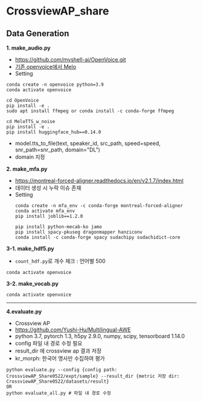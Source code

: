 # CrossviewAP_share

## Data Generation
**1. make_audio.py**
- https://github.com/myshell-ai/OpenVoice.git
- [기존 openvoice에서 Melo](https://github.com/myshell-ai/MeloTTS)
- Setting
```
conda create -n openvoice python=3.9
conda activate openvoice

cd OpenVoice
pip install -e .
sudo apt install ffmpeg or conda install -c conda-forge ffmpeg

cd MeloTTS_w_noise
pip install -e .
pip install huggingface_hub==0.14.0 
```
-  model.tts_to_file(text, speaker_id, src_path, speed=speed, snr_path=snr_path, domain="DL")
- domain 지정

**2. make_mfa.py**
- https://montreal-forced-aligner.readthedocs.io/en/v2.1.7/index.html
- 데이터 생성 시 누락 이슈 존재 
- Setting
  ```
  conda create -n mfa_env -c conda-forge montreal-forced-aligner
  conda activate mfa_env
  pip install joblib==1.2.0
  
  pip install python-mecab-ko jamo
  pip install spacy-pkuseg dragonmapper hanziconv
  conda install -c conda-forge spacy sudachipy sudachidict-core
  ```
**3-1. make_hdf5.py**
- `count_hdf.py`로 개수 체크 : 언어별 500
```
conda activate openvoice
```

**3-2. make_vocab.py**
```
conda activate openvoice
```

---
**4.evaluate.py**
- Crossview AP
- https://github.com/Yushi-Hu/Multilingual-AWE
- python 3.7, pytorch 1.3, h5py 2.9.0, numpy, scipy, tensorboard 1.14.0
- config 파일 내 경로 수정 필요
- result_dir 에 crossview ap 결과 저장
- kr_morph: 한국어 명사만 수집하여 평가
```
python evaluate.py --config {config path: CrossviewAP_Share0522/expt/sample} --result_dir {metric 저장 dir: CrossviewAP_Share0522/datasets/result}
OR
python evaluate_all.py # 파일 내 경로 수정
```
